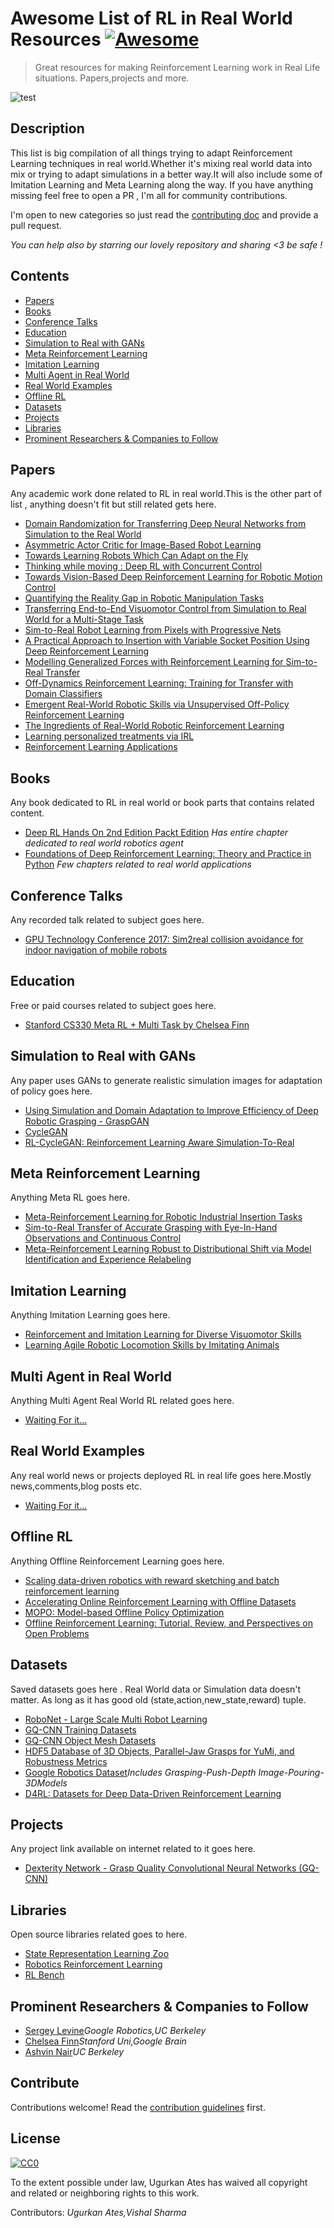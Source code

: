 # Awesome List of RL in Real World Resources [![Awesome](https://awesome.re/badge.svg)](https://awesome.re)

> Great resources for making Reinforcement Learning work in Real Life situations. Papers,projects and more.  

![test](out.png)
## Description

This list is big compilation of all things trying to adapt Reinforcement Learning techniques in real world.Whether it's mixing real world data into mix or trying to adapt simulations in a better way.It will also include some of Imitation Learning and Meta Learning along the way. If you have anything missing feel free to open a PR , I'm all for community contributions.  

I'm open to new categories so just read the [contributing doc](contributing.md) and provide a pull request.

*You can help also by starring our lovely repository and sharing <3 be safe !* 

## Contents

- [Papers](#papers)
- [Books](#books)
- [Conference Talks](#conference-talks)
- [Education](#education)
- [Simulation to Real with GANs](#simulation-to-real-with-gans)
- [Meta Reinforcement Learning](#meta-reinforcement-learning)
- [Imitation Learning](#imitation)
- [Multi Agent in Real World](#multi-agent-in-real-world)
- [Real World Examples](#real-world-examples)
- [Offline RL](#offline-rl)
- [Datasets](#datasets)
- [Projects](#projects)
- [Libraries](#libraries)
- [Prominent Researchers & Companies to Follow](#prominent-researchers--companies-to-follow)

## Papers

Any academic work done related to RL in real world.This is the other part of list , anything doesn't fit but still related gets here.

- [Domain Randomization for Transferring Deep Neural Networks from Simulation to the Real World](https://arxiv.org/abs/1703.06907)
- [Asymmetric Actor Critic for Image-Based Robot Learning](https://arxiv.org/abs/1710.06542)
- [Towards Learning Robots Which Can Adapt on the Fly](https://arxiv.org/abs/2004.10190)
- [Thinking while moving : Deep RL with Concurrent Control](https://sites.google.com/view/thinkingwhilemoving/home)
- [Towards Vision-Based Deep Reinforcement Learning for Robotic Motion Control](https://arxiv.org/abs/1511.03791)
- [Quantifying the Reality Gap in Robotic Manipulation Tasks](https://arxiv.org/abs/1811.01484)
- [Transferring End-to-End Visuomotor Control from Simulation to Real World for a Multi-Stage Task](https://arxiv.org/abs/1707.02267)
- [Sim-to-Real Robot Learning from Pixels with Progressive Nets](https://arxiv.org/abs/1610.04286)
- [A Practical Approach to Insertion with Variable Socket Position Using Deep Reinforcement Learning](https://arxiv.org/abs/1810.01531)
- [Modelling Generalized Forces with Reinforcement Learning for Sim-to-Real Transfer](https://arxiv.org/abs/1910.09471)
- [Off-Dynamics Reinforcement Learning: Training for Transfer with Domain Classifiers](https://arxiv.org/abs/2006.13916)
- [Emergent Real-World Robotic Skills via Unsupervised Off-Policy Reinforcement Learning](https://arxiv.org/abs/2004.12974)
- [The Ingredients of Real-World Robotic Reinforcement Learning](https://arxiv.org/abs/2004.12570)
- [Learning personalized treatments via IRL](https://arxiv.org/abs/1905.09710)
- [Reinforcement Learning Applications](https://arxiv.org/pdf/1908.06973.pdf)

## Books

Any book dedicated to RL in real world or book parts that contains related content.

- [Deep RL Hands On 2nd Edition Packt Edition](https://www.packtpub.com/data/deep-reinforcement-learning-hands-on-second-edition)
*Has entire chapter dedicated to real world robotics agent*
- [Foundations of Deep Reinforcement Learning: Theory and Practice in Python](https://www.pearson.com/us/higher-education/program/Graesser-Foundations-of-Deep-Reinforcement-Learning-Theory-and-Practice-in-Python/PGM2027228.html) *Few chapters related to real world applications*

## Conference Talks

Any recorded talk related to subject goes here.

- [GPU Technology Conference 2017: Sim2real collision avoidance for indoor navigation of mobile robots](https://www.youtube.com/watch?v=qFmH4oZPlYY)


## Education 

Free or paid courses related to subject goes here.

- [Stanford CS330 Meta RL + Multi Task by Chelsea Finn](https://www.youtube.com/watch?v=0rZtSwNOTQo)


## Simulation to Real with GANs

Any paper uses GANs to generate realistic simulation images for adaptation of policy goes here.

- [Using Simulation and Domain Adaptation to Improve Efficiency of Deep Robotic Grasping - GraspGAN](https://arxiv.org/abs/1709.07857)
- [CycleGAN](https://junyanz.github.io/CycleGAN/)
- [RL-CycleGAN: Reinforcement Learning Aware Simulation-To-Real](https://arxiv.org/abs/2006.09001)

## Meta Reinforcement Learning

Anything Meta RL goes here.
- [Meta-Reinforcement Learning for Robotic Industrial Insertion Tasks](https://arxiv.org/abs/2004.14404)
- [Sim-to-Real Transfer of Accurate Grasping with Eye-In-Hand Observations and Continuous Control​](https://research.nvidia.com/sites/default/files/pubs/2017-12_Sim-to-Real-Transfer-of/Sim-to-Real%20Transfer%20of%20Accurate%20Grasping%20with%20Eye-In-Hand%20Observations%20and%20Continuous%20Control.pdf)
- [Meta-Reinforcement Learning Robust to Distributional Shift via Model Identification and Experience Relabeling](https://arxiv.org/abs/2006.07178)

## Imitation Learning

Anything Imitation Learning goes here.


- [Reinforcement and Imitation Learning for Diverse Visuomotor Skills](https://arxiv.org/abs/1802.09564)
- [Learning Agile Robotic Locomotion Skills by Imitating Animals](https://arxiv.org/abs/2004.00784)

## Multi Agent in Real World

Anything Multi Agent Real World RL related goes here.

- [Waiting For it...](nothingyet)

## Real World Examples

Any real world news or projects deployed RL in real life goes here.Mostly news,comments,blog posts etc.

- [Waiting For it...](nothingyet)

## Offline RL

Anything Offline Reinforcement Learning goes here.


- [Scaling data-driven robotics with reward sketching and batch reinforcement learning](https://arxiv.org/abs/1909.12200)
- [Accelerating Online Reinforcement Learning with Offline Datasets](https://arxiv.org/abs/2006.09359)
- [MOPO: Model-based Offline Policy Optimization](https://arxiv.org/abs/2005.13239)
- [Offline Reinforcement Learning: Tutorial, Review, and Perspectives on Open Problems](https://arxiv.org/abs/2005.01643)

## Datasets 

Saved datasets goes here . Real World data or Simulation data doesn't matter. As long as it has good old (state,action,new_state,reward) tuple.

- [RoboNet - Large Scale Multi Robot Learning](https://arxiv.org/pdf/1910.11215.pdf)
- [GQ-CNN Training Datasets](https://berkeley.app.box.com/s/6mnb2bzi5zfa7qpwyn7uq5atb7vbztng)
- [GQ-CNN Object Mesh Datasets](https://berkeley.app.box.com/s/w6bmvvkp399xtjpgskwq1cytkndmm7cn)
- [HDF5 Database of 3D Objects, Parallel-Jaw Grasps for YuMi, and Robustness Metrics](https://berkeley.app.box.com/s/eaq37px77jxktr8ggti016pr3gpudp9l)
- [Google Robotics Dataset](https://sites.google.com/site/brainrobotdata/home/)*Includes Grasping-Push-Depth Image-Pouring-3DModels*
- [D4RL: Datasets for Deep Data-Driven Reinforcement Learning](https://arxiv.org/abs/2004.07219)


## Projects

Any project link available on internet related to it goes here.

- [Dexterity Network - Grasp Quality Convolutional Neural Networks (GQ-CNN)](https://berkeleyautomation.github.io/dex-net/)

## Libraries

Open source libraries related goes to here.

- [State Representation Learning Zoo](https://github.com/araffin/srl-zoo)
- [Robotics Reinforcement Learning](https://github.com/araffin/robotics-rl-srl)
- [RL Bench](https://github.com/stepjam/RLBench)

## Prominent Researchers & Companies to Follow

- [Sergey Levine](https://twitter.com/svlevine?ref_src=twsrc%5Egoogle%7Ctwcamp%5Eserp%7Ctwgr%5Eauthor)*Google Robotics,UC Berkeley*
- [Chelsea Finn](https://twitter.com/chelseabfinn?ref_src=twsrc%5Egoogle%7Ctwcamp%5Eserp%7Ctwgr%5Eauthor)*Stanford Uni,Google Brain*
- [Ashvin Nair](http://ashvin.me/)*UC Berkeley*
## Contribute

Contributions welcome! Read the [contribution guidelines](contributing.md) first.

## License

[![CC0](https://mirrors.creativecommons.org/presskit/buttons/88x31/svg/cc-zero.svg)](https://creativecommons.org/publicdomain/zero/1.0)

To the extent possible under law, Ugurkan Ates has waived all copyright and
related or neighboring rights to this work.

Contributors: *Ugurkan Ates,Vishal Sharma*
